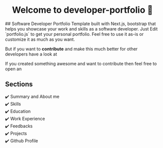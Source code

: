 <h1 align="center">Welcome to developer-portfolio 👋</h1>
## Software Developer Portfolio Template built with Next.js, bootstrap that helps you showcase your work and skills as a software developer.
Just Edit `portfolio.js` to get your personal portfolio. Feel free to use it as-is or customize it as much as you want.

But if you want to **contribute** and make this much better for other developers have a look at

If you created something awesome and want to contribute then feel free to open an


## Sections

✔️ Summary and About me\
✔️ Skills\
✔️ Education\
✔️ Work Experience\
✔️ Feedbacks\
✔️ Projects\
✔️ Github Profile

